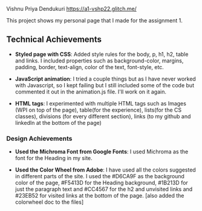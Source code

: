Vishnu Priya Dendukuri https://a1-vshp22.glitch.me/

This project shows my personal page that I made for the assignment 1. 

## Technical Achievements
- **Styled page with CSS**: Added style rules for the body, p, h1, h2, table and links. I included properties such as background-color, margins, padding, border, text-align, color of the text, font-style, etc.

- **JavaScript animation**: I tried a couple things but as I have never worked with Javascript, so I kept failing but I still included some of the code but commented it out in the animation.js file. I'll work on it again.

- **HTML tags**: I experimented with multiple HTML tags such as Images (WPI on top of the page), table(for the experience), lists(for the CS classes), divisions (for every different section), links (to my github and linkedIn at the bottom of the page)

### Design Achievements
- **Used the Michroma Font from Google Fonts**: I used Michroma as the font for the Heading in my site. 

- **Used the Color Wheel from Adobe**: I have used all the colors suggested in different parts of the site. I used the #D6CA9F as the background color of the page, #F5413D for the Heading background, #1B213D for just the paragraph text and #CC4567 for the h2 and unvisited links and #23EB52 for visited links at the bottom of the page. [also added the colorwheel doc to the files]